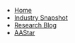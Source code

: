 - [Home](/)
- [Industry Snapshot](Industry/IndustryResearch.md)
- [Research Blog](blog/blog-board.md)
- [AAStar](https://aastar.io)